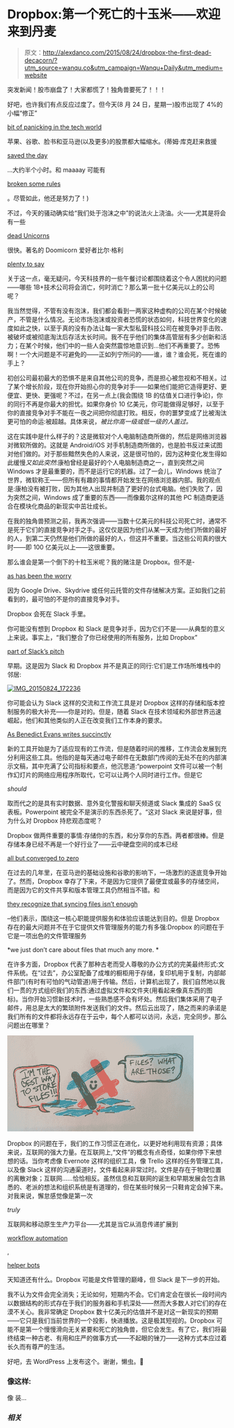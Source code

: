 # Dropbox:第一个死亡的十玉米——欢迎来到丹麦

> 原文：<http://alexdanco.com/2015/08/24/dropbox-the-first-dead-decacorn/?utm_source=wanqu.co&utm_campaign=Wanqu+Daily&utm_medium=website>



突发新闻！股市崩盘了！大家都慌了！独角兽要死了！！！

好吧，也许我们有点反应过度了。但今天(8 月 24 日，星期一)股市出现了 4%的小幅“修正”

[bit of panicking in the tech world](http://techcrunch.com/2015/08/24/facebook-down-12-1-apple-down-10-google-down-6-5-microsoft-down-5-8-as-stock-markets-plummet/#.m4l5jy:8p3c)

苹果、谷歌、脸书和亚马逊(以及更多)的股票都大幅缩水。(蒂姆·库克赶来救援

[saved the day](https://twitter.com/carlquintanilla/status/635799629947404288)

…大约半个小时。和 maaaay 可能有

[broken some rules](http://fortune.com/2015/08/24/tim-cook-sec/)

。尽管如此，他还是努力了！)

不过，今天的骚动确实给“我们处于泡沫之中”的说法火上浇油。火——尤其是将会有一些

[dead Unicorns](http://fortune.com/2015/03/15/bill-gurley-predicts-dead-unicorns-in-startup-land-this-year/)

很快。著名的 Doomicorn 爱好者比尔·格利

[plenty to say](https://twitter.com/bgurley/status/634572713168793600)

关于这一点，毫无疑问，今天科技界的一些午餐讨论都围绕着这个令人困扰的问题——哪些 1B+技术公司将会消亡，何时消亡？那么第一批十亿美元以上的公司呢？

我当然觉得，不管有没有泡沫，我们都会看到一两家这种虚构的公司在某个时候破产，不管是什么情况。无论市场泡沫或投资者恐慌的状态如何，科技世界变化的速度如此之快，以至于真的没有办法让每一家大型私营科技公司在被竞争对手击败、被破坏或被彻底淘汰后存活太长时间。我不在乎他们的集体高管层有多少创新和活力；在某个时候，他们中的一些人会突然震惊地意识到…他们不再重要了。恐怖啊！一个大问题是不可避免的——正如列宁所问的——谁，谁？谁会死，死在谁的手上？

初创公司最初最大的恐惧不是来自其他公司的竞争，而是担心被忽视和不相关。过了某个增长阶段，现在你开始担心你的竞争对手——如果他们能把它造得更好、更便宜、更快、更强呢？不过，在另一点上(我会围绕 1B 的估值关口进行争论)，你的同行不再是你最大的担忧。如果你身价 10 亿美元，你可能做得足够好，以至于你的直接竞争对手不能在一夜之间把你彻底打败。相反，你的噩梦变成了比被淘汰更可怕的命运:被超越。具体来说，*被比你高一级或低一级的人盖过。*

这在实践中是什么样子的？这是微软对个人电脑制造商所做的，然后是网络浏览器对微软所做的。这就是 Android/iOS 对手机制造商所做的，也是脸书反过来试图对他们做的。对于那些黯然失色的人来说，这是很可怕的，因为这种变化发生得如此缓慢*又如此突然*:康柏曾经是最好的个人电脑制造商之一，直到突然之间 Windows 才是最重要的，而不是运行它的机器。过了一会儿，Windows 统治了世界，微软称王——但所有有趣的事情都开始发生在网络浏览器内部。我的观点是:康柏没有被打败，因为其他人出现并制造了更好的台式电脑。他们失败了，因为突然之间，Windows 成了重要的东西——而像戴尔这样的其他 PC 制造商更适合在模块化商品的新现实中茁壮成长。

在我的独角兽预测之前，我再次强调——当数十亿美元的科技公司死亡时，通常不是死于它们的直接竞争对手之手。这仅仅是因为他们从某一天成为他们所做的最好的人，到第二天仍然是他们所做的最好的人，但这并不重要。当这些公司真的很大时——即 100 亿美元以上——这很重要。

那么谁会是第一个倒下的十粒玉米呢？我的赌注是 Dropbox。但不是-

[as has been the worry](http://blogs.smartertools.com/2012/05/10/how-google-drive-beats-dropbox-and-skydrive/)

因为 Google Drive、Skydrive 或任何云托管的文件存储解决方案。正如我们之前看到的，最可怕的不是你的直接竞争对手。

Dropbox 会死在 Slack 手里。

你可能没有想到 Dropbox 和 Slack 是竞争对手，因为它们不是——从典型的意义上来说。事实上，“我们整合了你已经使用的所有服务，比如 Dropbox”

[part of Slack’s pitch](https://www.youtube.com/watch?v=B6zVzWU95Sw)

早期。这是因为 Slack 和 Dropbox 并不是真正的同行:它们是工作场所堆栈中的邻居:

[![IMG_20150824_172236](img/2897021af164622d476c0a7a5113186d.png)](https://alexdanco.files.wordpress.com/2015/08/img_20150824_172236.jpg)

你可能会认为 Slack 这样的交流和工作流工具是对 Dropbox 这样的存储和版本控制服务的极大补充——你是对的。但是，随着 Slack 在技术领域和外部世界迅速崛起，他们和其他类似的人正在改变我们工作本身的要求。

[As Benedict Evans writes succinctly](http://ben-evans.com/benedictevans/2015/5/21/office-messaging-and-verbs)

新的工具开始是为了适应现有的工作流，但是随着时间的推移，工作流会发展到充分利用这些工具。他指的是每天通过电子邮件在无数部门传阅的无处不在的内部演示文稿，其中充满了公司指标和要点，他沉思道:“powerpoint 文件可以被一个制作幻灯片的网络应用程序所取代，它可以让两个人同时进行工作。但是它

*should*

取而代之的是具有实时数据、意外变化警报和聊天频道或 Slack 集成的 SaaS 仪表板。Powerpoint 被完全不是演示的东西杀死了。“这对 Slack 来说是好事，但为什么对 Dropbox 持悲观态度呢？

Dropbox 做两件重要的事情:存储你的东西，和分享你的东西。两者都很棒。但是存储本身已经不再是一个好行业了——云中硬盘空间的成本已经

[all but converged to zero](https://virtualizationreview.com/articles/2015/03/31/amazon-cuts-cloud-storage-prices-to-nearly-nothing.aspx)

在过去的几年里，在亚马逊的基础设施和谷歌的影响下，一场激烈的逐底竞争开始了。然而，Dropbox 幸存了下来，不是因为它提供了最便宜或最多的存储空间，而是因为它的文件共享和版本管理工具仍然相当不错。和

[they recognize that syncing files isn’t enough](http://www.forbes.com/sites/miguelhelft/2015/07/29/dropbox-is-under-siege-but-its-not-slowing-down/)

–他们表示，围绕这一核心职能提供服务和体验应该能达到目的。但是 Dropbox 存在的最大问题并不在于它提供文件管理服务的能力有多强:Dropbox 的问题在于它是一项出色的文件管理服务

*we just don’t care about files that much any more. *

在许多方面，Dropbox 代表了那种古老而受人尊敬的办公方式的完美最终形式:文件系统。在“过去”，办公室配备了成堆的橱柜用于存储，复印机用于复制，内部邮件部门(有时有可怕的气动管道)用于传输。然后，计算机出现了，我们自然地以我们一贯的方式组织我们的东西:通过虚拟文件和文件夹(用看起来像真东西的图标)。当你开始习惯新技术时，一些熟悉感不会有坏处。然后我们集体采用了电子邮件，用总是太大的繁琐附件发送我们的文件。然后云出现了，随之而来的承诺是我们所有的文件都将永远存在于云中，每个人都可以访问，永远，完全同步。那么问题出在哪里？

[![IMG_20150824_181857](img/8416817ef76d125f656f6de4e936d71e.png)](https://alexdanco.files.wordpress.com/2015/08/img_20150824_1818571.jpg)

Dropbox 的问题在于，我们的工作习惯正在进化，以更好地利用现有资源；具体来说，互联网的强大力量。在互联网上,“文件”的概念有点奇怪，如果你停下来想想的话。当你考虑像 Evernote 这样的组织工具，像 Trello 这样的任务管理工具，以及像 Slack 这样的沟通渠道时，文件看起来非常过时。文件是存在于物理位置的离散对象；互联网……恰恰相反。虽然信息和互联网的诞生和早期发展会包含熟悉的、老派的想法和组织系统是有道理的，但在某些时候另一只鞋肯定会掉下来。对我来说，懈怠感觉像是第一次

*truly*

互联网和移动原生生产力平台——尤其是当它从消息传递扩展到

[workflow automation](http://venturebeat.com/2015/05/15/think-slack-is-just-a-billion-dollar-chat-app-you-havent-seen-how-this-company-is-using-it/)

,

[helper bots](http://www.wired.com/2015/08/slack-overrun-bots-friendly-wonderful-bots/)

天知道还有什么。Dropbox 可能是文件管理的巅峰，但 Slack 是下一步的开始。

我不认为文件会完全消失；无论如何，短期内不会。它们肯定会在很长一段时间内以数据结构的形式存在于我们的服务器和手机深处——然而大多数人对它们的存在漠不关心。我非常确定 Dropbox 数十亿美元的估值并不是对这一新现实的预期——它只是我们当前世界的一个投影，快进播放。这是极其短视的。Dropbox 可能不是第一个慢慢滑向无关紧要和死亡的独角兽，但它会发生。有了它，我们将最终结束一种古老、有用和庄严的做事方式——不起眼的锉刀——这种方式本应过着长久而有尊严的生活。

好吧，去 WordPress 上发布这个。谢谢，懒虫。🙂

### 像这样:

像 装...

### *相关*

